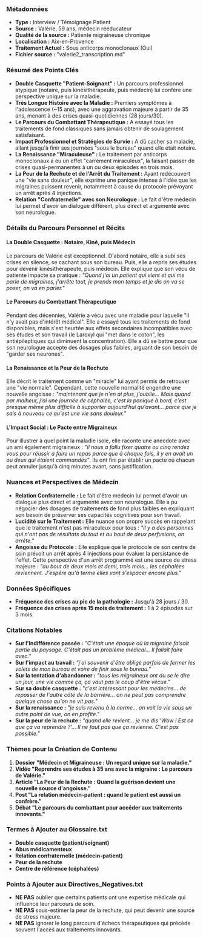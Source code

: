 ### Métadonnées

- **Type :** Interview / Témoignage Patient
- **Source :** Valérie, 59 ans, médecin rééducateur
- **Qualité de la source :** Patiente migraineuse chronique
- **Localisation :** Aix-en-Provence
- **Traitement Actuel :** Sous anticorps monoclonaux (Oui)
- **Fichier source :** "valerie2_transcription.md"

### Résumé des Points Clés

- **Double Casquette "Patient-Soignant" :** Un parcours professionnel atypique (notaire, puis kinésithérapeute, puis médecin) lui confère une perspective unique sur la maladie.
- **Très Longue Histoire avec la Maladie :** Premiers symptômes à l'adolescence (~15 ans), avec une aggravation majeure à partir de 35 ans, menant à des crises quasi-quotidiennes (28 jours/30).
- **Le Parcours du Combattant Thérapeutique :** A essayé tous les traitements de fond classiques sans jamais obtenir de soulagement satisfaisant.
- **Impact Professionnel et Stratégies de Survie :** A dû cacher sa maladie, allant jusqu'à finir ses journées "sous le bureau" quand elle était notaire.
- **La Renaissance "Miraculeuse" :** Le traitement par anticorps monoclonaux a eu un effet "carrément miraculeux", la faisant passer de crises quasi-permanentes à un ou deux épisodes en trois mois.
- **La Peur de la Rechute et de l'Arrêt du Traitement :** Ayant redécouvert une "vie sans douleur", elle exprime une panique intense à l'idée que les migraines puissent revenir, notamment à cause du protocole prévoyant un arrêt après 4 injections.
- **Relation "Confraternelle" avec son Neurologue :** Le fait d'être médecin lui permet d'avoir un dialogue différent, plus direct et argumenté avec son neurologue.

### Détails du Parcours Personnel et Récits

#### La Double Casquette : Notaire, Kiné, puis Médecin

Le parcours de Valérie est exceptionnel. D'abord notaire, elle a subi ses crises en silence, se cachant sous son bureau. Puis, elle a repris ses études pour devenir kinésithérapeute, puis médecin. Elle explique que son vécu de patiente impacte sa pratique : _"Quand j'ai un patient qui vient et qui me parle de migraines, j'arrête tout, je prends mon temps et je dis on va se poser, on va en parler."_

#### Le Parcours du Combattant Thérapeutique

Pendant des décennies, Valérie a vécu avec une maladie pour laquelle "il n'y avait pas d'intérêt médical". Elle a essayé tous les traitements de fond disponibles, mais s'est heurtée aux effets secondaires incompatibles avec ses études et son travail (le Laroxyl qui "met dans le coton", les antiépileptiques qui diminuent la concentration). Elle a dû se battre pour que son neurologue accepte des dosages plus faibles, arguant de son besoin de "garder ses neurones".

#### La Renaissance et la Peur de la Rechute

Elle décrit le traitement comme un "miracle" lui ayant permis de retrouver une "vie normale". Cependant, cette nouvelle normalité engendre une nouvelle angoisse : _"maintenant que je n'en ai plus, j'oublie... Mais quand par malheur, j'ai une journée de céphalée, c'est la panique à bord, c'est presque même plus difficile à supporter aujourd'hui qu'avant... parce que je sais à nouveau ce qu'est une vie sans douleur."_

#### L'Impact Social : Le Pacte entre Migraineux

Pour illustrer à quel point la maladie isole, elle raconte une anecdote avec un ami également migraineux : _"il nous a fallu fixer quatre ou cinq rendez vous pour réussir à faire un repas parce que à chaque fois, il y en avait un ou deux qui étaient commandés"_. Ils ont fini par établir un pacte où chacun peut annuler jusqu'à cinq minutes avant, sans justification.

### Nuances et Perspectives de Médecin

- **Relation Confraternelle :** Le fait d'être médecin lui permet d'avoir un dialogue plus direct et argumenté avec son neurologue. Elle a pu négocier des dosages de traitements de fond plus faibles en expliquant son besoin de préserver ses capacités cognitives pour son travail.
- **Lucidité sur le Traitement :** Elle nuance son propre succès en rappelant que le traitement n'est pas miraculeux pour tous : _"il y a des personnes qui n'ont pas de résultats du tout et au bout de deux perfusions, on arrête."_
- **Angoisse du Protocole :** Elle explique que le protocole de son centre de soin prévoit un arrêt après 4 injections pour évaluer la persistance de l'effet. Cette perspective d'un arrêt programmé est une source de stress majeure : _"au bout de deux mois et demi, trois mois... les céphalées reviennent. J'espère qu'à terme elles vont s'espacer encore plus."_

### Données Spécifiques

- **Fréquence des crises au pic de la pathologie :** Jusqu'à 28 jours / 30.
- **Fréquence des crises après 15 mois de traitement :** 1 à 2 épisodes sur 3 mois.

### Citations Notables

- **Sur l'indifférence passée :** _"C'était une époque où la migraine faisait partie du paysage. C'était pas un problème médical... Il fallait faire avec."_
- **Sur l'impact au travail :** _"j'ai souvenir d'être obligé parfois de fermer les volets de mon bureau et voire de finir sous le bureau."_
- **Sur la tentation d'abandonner :** _"tous les migraineux ont du se le dire un jour, une vie comme ça, ça vaut pas le coup d'être vécue."_
- **Sur sa double casquette :** _"c'est intéressant pour les médecins... de repasser de l'autre côté de la barrière... on ne peut pas comprendre quelque chose qu'on ne vit pas."_
- **Sur la renaissance :** _"je suis revenu à la norme... on voit la vie sous un autre point de vue, on en profite."_
- **Sur la peur de la rechute :** _"quand elle revient... je me dis 'Wow ! Est ce que ça va reprendre ?'... Il ne faut pas que ça revienne. C'est pas possible."_

### Thèmes pour la Création de Contenu

1. **Dossier "Médecin et Migraineuse : Un regard unique sur la maladie."**
2. **Vidéo "Reprendre ses études à 35 ans avec la migraine : Le parcours de Valérie."**
3. **Article "La Peur de la Rechute : Quand la guérison devient une nouvelle source d'angoisse."**
4. **Post "La relation médecin-patient : quand le patient est aussi un confrère."**
5. **Débat "Le parcours du combattant pour accéder aux traitements innovants."**

### Termes à Ajouter au Glossaire.txt

- **Double casquette (patient/soignant)**
- **Abus médicamenteux**
- **Relation confraternelle (médecin-patient)**
- **Peur de la rechute**
- **Centre de référence (céphalées)**

### Points à Ajouter aux Directives_Negatives.txt

- **NE PAS** oublier que certains patients ont une expertise médicale qui influence leur parcours de soin.
- **NE PAS** sous-estimer la peur de la rechute, qui peut devenir une source de stress majeure.
- **NE PAS** ignorer le long parcours d'échecs thérapeutiques qui précède souvent l'accès aux traitements innovants.
